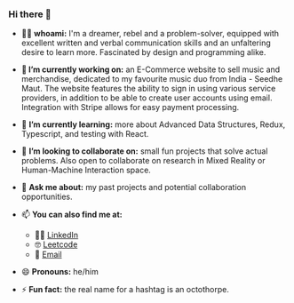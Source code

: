
### Hi there 👋


- 🚶‍♂️ **whoami:** I'm a dreamer, rebel and a problem-solver, equipped with excellent written and verbal communication skills and an unfaltering desire to learn more. Fascinated by design and programming alike.

- **🔭 I’m currently working on:** an E-Commerce website to sell music and merchandise, dedicated to my favourite music duo from India - Seedhe Maut. The website features the ability to sign in using various service providers, in addition to be able to create user accounts using email. Integration with Stripe allows for easy payment processing.

- 🌱 **I’m currently learning:** more about Advanced Data Structures, Redux, Typescript, and testing with React.

- 👯 **I’m looking to collaborate on:** small fun projects that solve actual problems. Also open to collaborate on research in Mixed Reality or Human-Machine Interaction space.   

- 💬 **Ask me about:** my past projects and potential collaboration opportunities.

- 📫 **You can also find me at:** 

	- 👨‍💻 [LinkedIn](https://www.linkedin.com/in/arslaanamar/)
	- 🤓 [Leetcode](https://leetcode.com/a2zarslaan/)
	- 📧 [Email](mailto:amar.arslaan@gmail.com?subject=Hello%20from%20Github)
 
- 😄 **Pronouns:** he/him

- ⚡ **Fun fact:** the real name for a hashtag is an octothorpe.
